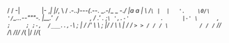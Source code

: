   \/         \/
    -|`       `|-
    ,_\|     |/_,
       \     /
   .-.._)---(_.--.
   \_.-/_ _  \-._/
       |a a  |
       \    /`\
        |  |   '.   
        \0/\     '/`\_...--"""-.
            |__.'`  /           `\,
            /    _.'        .     ;`\
            ',.-'          .      |-'
             \      ,      ;     ;
              ;-,  /___..,-`\    ;
              | / /'      \  \   ;
              |/ /         \  \  |
              / /           `> > /
             / / \          / / /`
            /_/ \/\        /_/_/
           /_(   |/       /_/_(

